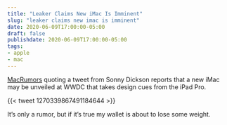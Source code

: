 ```yaml
---
title: "Leaker Claims New iMac Is Imminent"
slug: "leaker claims new imac is imminent"
date: 2020-06-09T17:00:00-05:00
draft: false
publishdate: 2020-06-09T17:00:00-05:00
tags:
- apple
- mac
---
```


[MacRumors][1] quoting a tweet from Sonny Dickson reports that a new iMac may be unveiled at WWDC that takes design cues from the iPad Pro.

{{< tweet  1270339867491184644 >}}

It’s only a rumor, but if it’s true my wallet is about to lose some weight.

[1]: https://www.macrumors.com/2020/06/09/imac-redesign-wwdc/
